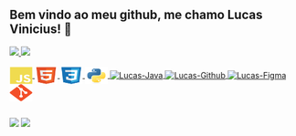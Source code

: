 ## Bem vindo ao meu github, me chamo Lucas Vinicius! 👋


<div>
  <a href="https://www.linkedin.com/in/lucascalado1/">
  <img height="180em" src="https://github-readme-stats.vercel.app/api?username=lucascalado0&show_icons=true&theme=blue-green">
  <img height="180em" src="https://github-readme-stats.vercel.app/api/top-langs/?username=lucascalado0&layout=compact&theme=blue-green">
</div>

  <div style="display: inline_block"><br>
  <img align="center" alt="Lucas-Js" height="30" width="40" src="https://raw.githubusercontent.com/devicons/devicon/master/icons/javascript/javascript-plain.svg">
  <img align="center" alt="Lucas-HTML" height="30" width="40" src="https://raw.githubusercontent.com/devicons/devicon/master/icons/html5/html5-original.svg">
  <img align="center" alt="Lucas-CSS" height="30" width="40" src="https://raw.githubusercontent.com/devicons/devicon/master/icons/css3/css3-original.svg">
  <img align="center" alt="Lucas-Python" height="30" width="40" src="https://raw.githubusercontent.com/devicons/devicon/master/icons/python/python-original.svg">
  <img align="center" alt="Lucas-Java" height="30" width="40" src="https://cdn.jsdelivr.net/gh/devicons/devicon@latest/icons/java/java-original.svg">
  <img align="center" alt="Lucas-Github" height="30" width="40" src="https://cdn.jsdelivr.net/gh/devicons/devicon@latest/icons/github/github-original.svg">
  <img align="center" alt="Lucas-Figma" height="30" width="40" src="https://cdn.jsdelivr.net/gh/devicons/devicon@latest/icons/figma/figma-original.svg">
   <img align="center" alt="Lucas-Git" height="30" width="40" src="https://raw.githubusercontent.com/devicons/devicon/master/icons/git/git-original.svg">
         
</div>

##

<div>
  <a href = "mailto:lucass.calado1@gmail.com"><img src="https://img.shields.io/badge/-Gmail-%23333?style=for-the-badge&logo=gmail&logoColor=white" target="_blank"></a>
  <a href="https://www.linkedin.com/in/lucascalado1/" target="_blank"><img src="https://img.shields.io/badge/-LinkedIn-%230077B5?style=for-the-badge&logo=linkedin&logoColor=white" target="_blank"></a> 

</div>
